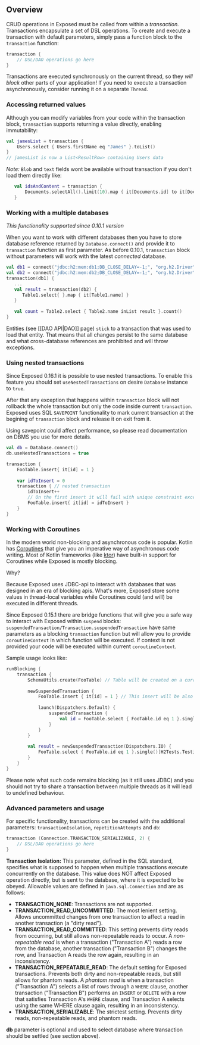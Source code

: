 ## Overview

CRUD operations in Exposed must be called from within a _transaction._ Transactions encapsulate a set of DSL operations. To create and execute a transaction with default parameters, simply pass a function block to the `transaction` function:
```kotlin
transaction {
    // DSL/DAO operations go here
}
```
Transactions are executed synchronously on the current thread, so they _will block_ other parts of your application! If you need to execute a transaction asynchronously, consider running it on a separate `Thread`.

### Accessing returned values

Although you can modify variables from your code within the transaction block, `transaction` supports returning a value directly, enabling immutability:

```kotlin
val jamesList = transaction {
    Users.select { Users.firstName eq "James" }.toList()
}
// jamesList is now a List<ResultRow> containing Users data
```
*Note:* `Blob` and `text` fields wont be available without transaction if you don't load them directly like:
```kotlin
   val idsAndContent = transaction {
       Documents.selectAll().limit(10).map { it[Documents.id] to it[Documents.content] }
   }
```

### Working with a multiple databases
_This functionality supported since 0.10.1 version_

When you want to work with different databases then you have to store database reference returned by `Database.connect()` and provide it to `transaction` function as first parameter. As before 0.10.1, `transaction` block without parameters will work with the latest _connected_ database.
```kotlin
val db1 = connect("jdbc:h2:mem:db1;DB_CLOSE_DELAY=-1;", "org.h2.Driver", "root", "")
val db2 = connect("jdbc:h2:mem:db2;DB_CLOSE_DELAY=-1;", "org.h2.Driver", "root", "")
transaction(db1) {
   ...
   val result = transaction(db2) {
      Table1.select{ }.map { it[Table1.name] }
   }
   
   val count = Table2.select { Table2.name inList result }.count()
}
```

Entities (see [[DAO API|DAO]] page) `stick` to a transaction that was used to load that entity. That means that all changes persist to the same database and what cross-database references are prohibited and will throw exceptions.

### Using nested transactions
Since Exposed 0.16.1 it is possible to use nested transactions. To enable this feature you should set `useNestedTransactions` on desire `Database` instance to `true`.

After that any exception that happens within `transaction` block will not rollback the whole transaction but only the code inside current `transaction`. 
Exposed uses SQL `SAVEPOINT` functionality to mark current transaction at the begining of `transaction` block and release it on exit from it. 

Using savepoint could affect performance, so please read documentation on DBMS you use for more details.

```kotlin
val db = Database.connect()
db.useNestedTransactions = true

transaction {
    FooTable.insert{ it[id] = 1 }
    
    var idToInsert = 0
    transaction { // nested transaction
        idToInsert++
        // On the first insert it will fail with unique constraint exception and will rollback to the `nested transaction` and then insert a new record with id = 2
        FooTable.insert{ it[id] = idToInsert } 
    }
}
```

### Working with Coroutines
In the modern world non-blocking and asynchronous code is popular. Kotlin has [Coroutines](https://kotlinlang.org/docs/reference/coroutines-overview.html) that give you an imperative way of asynchronous code writing. Most of Kotlin frameworks (like [ktor](https://ktor.io)) have built-in support for Coroutines while Exposed is mostly blocking. 

Why? 

Because Exposed uses JDBC-api to interact with databases that was designed in an era of blocking apis. What's more, Exposed store some values in thread-local variables while Coroutines could (and will) be executed in different threads. 

Since Exposed 0.15.1 there are bridge functions that will give you a safe way to interact with Exposed within `suspend` blocks: `suspendedTransaction/Transaction.suspendedTransaction` have same parameters as a blocking `transaction` function but will allow you to provide `coroutineContext` in which function will be executed. If context is not provided your code will be executed within current `coroutineContext`.

Sample usage looks like:
```kotlin
runBlocking {
    transaction {    
        SchemaUtils.create(FooTable) // Table will be created on a current thread
    
        newSuspendedTransaction {
            FooTable.insert { it[id] = 1 } // This insert will be also executed on a current thread 
    
            launch(Dispatchers.Default) {
                suspendedTransaction {
                    val id = FooTable.select { FooTable.id eq 1 }.single()()[FooTable.id] // This select will be executed on some thread from Default dispatcher using the same transaction
                }
            }
        }
    
        val result = newSuspendedTransaction(Dispatchers.IO) {
            FooTable.select { FooTable.id eq 1 }.single()[H2Tests.Testing.id] // This select will be executed on some thread from IO dispatcher using the same transaction
        }
    }
}

```  

Please note what such code remains blocking (as it still uses JDBC) and you should not try to share a transaction between multiple threads as it will lead to undefined behaviour.

### Advanced parameters and usage

For specific functionality, transactions can be created with the additional parameters: `transactionIsolation`, `repetitionAttempts` and `db`:

```kotlin
transaction (Connection.TRANSACTION_SERIALIZABLE, 2) {
    // DSL/DAO operations go here
}
```
**Transaction Isolation:** This parameter, defined in the SQL standard, specifies what is supposed to happen when multiple transactions execute concurrently on the database. This value does NOT affect Exposed operation directly, but is sent to the database, where it is expected to be obeyed. Allowable values are defined in `java.sql.Connection` and are as follows:
* **TRANSACTION_NONE**: Transactions are not supported.
* **TRANSACTION_READ_UNCOMMITTED**: The most lenient setting. Allows uncommitted changes from one transaction to affect a read in another transaction (a "dirty read").
* **TRANSACTION_READ_COMMITTED**: This setting prevents dirty reads from occurring, but still allows non-repeatable reads to occur. A _non-repeatable read_ is when a transaction ("Transaction A") reads a row from the database, another transaction ("Transaction B") changes the row, and Transaction A reads the row again, resulting in an inconsistency.
* **TRANSACTION_REPEATABLE_READ**: The default setting for Exposed transactions. Prevents both dirty and non-repeatable reads, but still allows for phantom reads. A _phantom read_ is when a transaction ("Transaction A") selects a list of rows through a `WHERE` clause, another transaction ("Transaction B") performs an `INSERT` or `DELETE` with a row that satisfies Transaction A's `WHERE` clause, and Transaction A selects using the same WHERE clause again, resulting in an inconsistency.
* **TRANSACTION_SERIALIZABLE**: The strictest setting. Prevents dirty reads, non-repeatable reads, and phantom reads.

**db** parameter is optional and used to select database where transaction should be settled (see section above).
